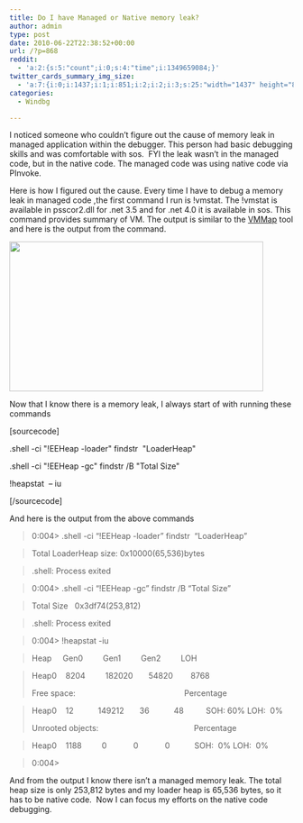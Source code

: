 ```yaml
---
title: Do I have Managed or Native memory leak?
author: admin
type: post
date: 2010-06-22T22:38:52+00:00
url: /?p=868
reddit:
  - 'a:2:{s:5:"count";i:0;s:4:"time";i:1349659084;}'
twitter_cards_summary_img_size:
  - 'a:7:{i:0;i:1437;i:1;i:851;i:2;i:2;i:3;s:25:"width="1437" height="851"";s:4:"bits";i:8;s:8:"channels";i:3;s:4:"mime";s:10:"image/jpeg";}'
categories:
  - Windbg

---
```

I noticed someone who couldn’t figure out the cause of memory leak in  managed application within the debugger. This person had basic debugging skills and was comfortable with sos.  FYI the leak wasn’t in the managed code, but in the native code. The managed code was using native code via PInvoke.

Here is how I figured out the cause. Every time I have to debug a memory leak in managed code ,the first command I run is !vmstat. The !vmstat is available in psscor2.dll for .net 3.5 and for .net 4.0 it is available in sos. This command provides summary of VM. The output is similar to the [VMMap][1] tool and here is the output from the command.

[<img class="alignnone size-full wp-image-869" title="vmstat" src="http://104.197.135.42/wp-content/uploads/2010/06/vmstat1.jpg" alt="" width="450" height="266" />][2]

Now that I know there is a memory leak, I always start of with running these commands

[sourcecode]

.shell -ci "!EEHeap -loader" findstr  "LoaderHeap"

.shell -ci "!EEHeap -gc" findstr /B "Total Size"

!heapstat  &#8211; iu

[/sourcecode]

And here is the output from the above commands

> 0:004> .shell -ci &#8220;!EEHeap -loader&#8221; findstr  &#8220;LoaderHeap&#8221;
  
> Total LoaderHeap size: 0x10000(65,536)bytes
  
> .shell: Process exited
  
> 0:004> .shell -ci &#8220;!EEHeap -gc&#8221; findstr /B &#8220;Total Size&#8221;
  
> Total Size   0x3df74(253,812)
  
> .shell: Process exited
  
> 0:004> !heapstat -iu
  
> Heap     Gen0         Gen1         Gen2         LOH
  
> Heap0    8204         182020       54820        8768
> 
> Free space:                                                 Percentage
  
> Heap0    12           149212       36           48          SOH: 60% LOH:  0%
> 
> Unrooted objects:                                           Percentage
  
> Heap0    1188         0            0            0           SOH:  0% LOH:  0%
  
> 0:004>

And from the output I know there isn’t a managed memory leak. The total heap size is only 253,812 bytes and my loader heap is 65,536 bytes, so it has to be native code.  Now I can focus my efforts on the native code debugging.

 [1]: http://technet.microsoft.com/en-us/sysinternals/dd535533.aspx
 [2]: http://104.197.135.42/wp-content/uploads/2010/06/vmstat1.jpg